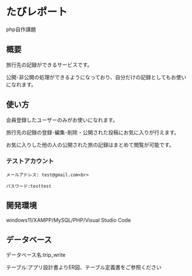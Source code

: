 # たびレポート

php自作課題

## 概要

旅行先の記録ができるサービスです。

公開･非公開の処理ができるようになっており、自分だけの記録としてもお使いになれます。



## 使い方

会員登録したユーザーのみがお使いになれます。

旅行先の記録の登録･編集･削除・公開された投稿にお気に入りが行えます。

お気に入りした他の人の公開された旅の記録はまとめて閲覧が可能です。</br>


### テストアカウント

    メールアドレス: test@gmail.com<br>
    
    パスワード:testtest


## 開発環境

windows11/XAMPP/MySQL/PHP/Visual Studio Code



## データベース

データベース名:trip_write

テーブル:アプリ設計書よりER図、テーブル定義書をご参照ください


